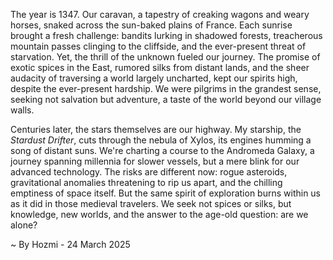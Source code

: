 
The year is 1347.  Our caravan, a tapestry of creaking wagons and weary horses, snaked across the sun-baked plains of France.  Each sunrise brought a fresh challenge: bandits lurking in shadowed forests, treacherous mountain passes clinging to the cliffside, and the ever-present threat of starvation.  Yet, the thrill of the unknown fueled our journey.  The promise of exotic spices in the East, rumored silks from distant lands, and the sheer audacity of traversing a world largely uncharted, kept our spirits high, despite the ever-present hardship.  We were pilgrims in the grandest sense, seeking not salvation but adventure, a taste of the world beyond our village walls.

Centuries later, the stars themselves are our highway.  My starship, the *Stardust Drifter*, cuts through the nebula of Xylos, its engines humming a song of distant suns.  We're charting a course to the Andromeda Galaxy, a journey spanning millennia for slower vessels, but a mere blink for our advanced technology.  The risks are different now: rogue asteroids, gravitational anomalies threatening to rip us apart, and the chilling emptiness of space itself. But the same spirit of exploration burns within us as it did in those medieval travelers. We seek not spices or silks, but knowledge, new worlds, and the answer to the age-old question: are we alone?

~ By Hozmi - 24 March 2025
